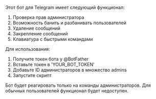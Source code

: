 Этот бот для Telegram имеет следующий функционал:

1. Проверка прав администратора
2. Возможность банить и разбанивать пользователей
3. Удаление сообщений
4. Закрепление сообщений
5. Клавиатура с быстрыми командами

Для использования:

1. Получите токен бота у @BotFather
2. Вставьте токен в 'YOUR_BOT_TOKEN'
3. Добавьте ID администраторов в множество admins
4. Запустите скрипт

Бот будет реагировать только на команды администраторов. Для обычных пользователей функционал будет недоступен.
